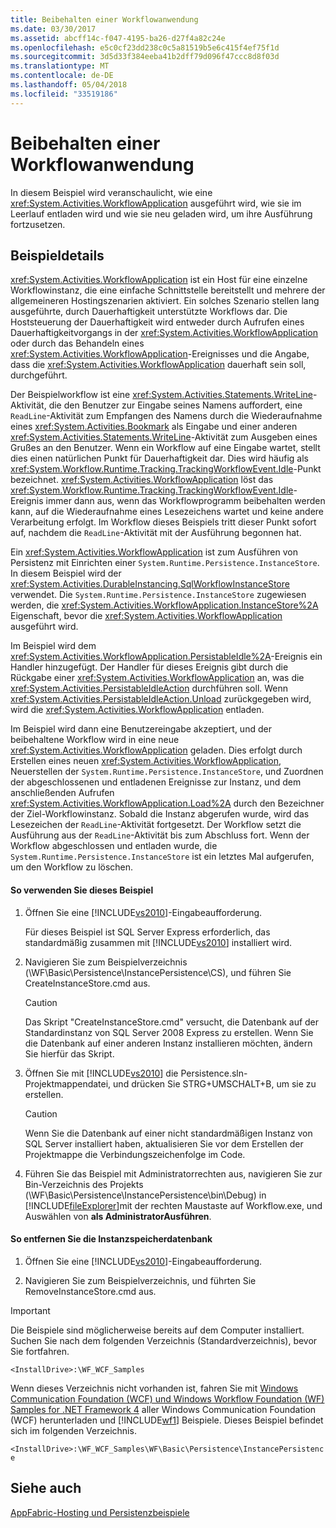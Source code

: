 ```yaml
---
title: Beibehalten einer Workflowanwendung
ms.date: 03/30/2017
ms.assetid: abcff14c-f047-4195-ba26-d27f4a82c24e
ms.openlocfilehash: e5c0cf23dd238c0c5a81519b5e6c415f4ef75f1d
ms.sourcegitcommit: 3d5d33f384eeba41b2dff79d096f47ccc8d8f03d
ms.translationtype: MT
ms.contentlocale: de-DE
ms.lasthandoff: 05/04/2018
ms.locfileid: "33519186"
---
```

# <a name="persisting-a-workflow-application"></a>Beibehalten einer Workflowanwendung
In diesem Beispiel wird veranschaulicht, wie eine <xref:System.Activities.WorkflowApplication> ausgeführt wird, wie sie im Leerlauf entladen wird und wie sie neu geladen wird, um ihre Ausführung fortzusetzen.  
  
## <a name="sample-details"></a>Beispieldetails  
 <xref:System.Activities.WorkflowApplication> ist ein Host für eine einzelne Workflowinstanz, die eine einfache Schnittstelle bereitstellt und mehrere der allgemeineren Hostingszenarien aktiviert. Ein solches Szenario stellen lang ausgeführte, durch Dauerhaftigkeit unterstützte Workflows dar. Die Hoststeuerung der Dauerhaftigkeit wird entweder durch Aufrufen eines Dauerhaftigkeitvorgangs in der <xref:System.Activities.WorkflowApplication> oder durch das Behandeln eines <xref:System.Activities.WorkflowApplication>-Ereignisses und die Angabe, dass die <xref:System.Activities.WorkflowApplication> dauerhaft sein soll, durchgeführt.  
  
 Der Beispielworkflow ist eine <xref:System.Activities.Statements.WriteLine>-Aktivität, die den Benutzer zur Eingabe seines Namens auffordert, eine `ReadLine`-Aktivität zum Empfangen des Namens durch die Wiederaufnahme eines <xref:System.Activities.Bookmark> als Eingabe und einer anderen <xref:System.Activities.Statements.WriteLine>-Aktivität zum Ausgeben eines Grußes an den Benutzer. Wenn ein Workflow auf eine Eingabe wartet, stellt dies einen natürlichen Punkt für Dauerhaftigkeit dar. Dies wird häufig als <xref:System.Workflow.Runtime.Tracking.TrackingWorkflowEvent.Idle>-Punkt bezeichnet. <xref:System.Activities.WorkflowApplication> löst das <xref:System.Workflow.Runtime.Tracking.TrackingWorkflowEvent.Idle>-Ereignis immer dann aus, wenn das Workflowprogramm beibehalten werden kann, auf die Wiederaufnahme eines Lesezeichens wartet und keine andere Verarbeitung erfolgt. Im Workflow dieses Beispiels tritt dieser Punkt sofort auf, nachdem die `ReadLine`-Aktivität mit der Ausführung begonnen hat.  
  
 Ein <xref:System.Activities.WorkflowApplication> ist zum Ausführen von Persistenz mit Einrichten einer <!--zz <xref:System.Runtime.Persistence.InstanceStore> --> `System.Runtime.Persistence.InstanceStore`. In diesem Beispiel wird der <xref:System.Activities.DurableInstancing.SqlWorkflowInstanceStore> verwendet. Die <!--zz <xref:System.Runtime.Persistence.InstanceStore> --> `System.Runtime.Persistence.InstanceStore` zugewiesen werden, die <xref:System.Activities.WorkflowApplication.InstanceStore%2A> Eigenschaft, bevor die <xref:System.Activities.WorkflowApplication> ausgeführt wird.  
  
 Im Beispiel wird dem <xref:System.Activities.WorkflowApplication.PersistableIdle%2A>-Ereignis ein Handler hinzugefügt. Der Handler für dieses Ereignis gibt durch die Rückgabe einer <xref:System.Activities.WorkflowApplication> an, was die <xref:System.Activities.PersistableIdleAction> durchführen soll. Wenn <xref:System.Activities.PersistableIdleAction.Unload> zurückgegeben wird, wird die <xref:System.Activities.WorkflowApplication> entladen.  
  
 Im Beispiel wird dann eine Benutzereingabe akzeptiert, und der beibehaltene Workflow wird in eine neue <xref:System.Activities.WorkflowApplication> geladen. Dies erfolgt durch Erstellen eines neuen <xref:System.Activities.WorkflowApplication>, Neuerstellen der <!--zz <xref:System.Runtime.Persistence.InstanceStore> --> `System.Runtime.Persistence.InstanceStore`, und Zuordnen der abgeschlossenen und entladenen Ereignisse zur Instanz, und dem anschließenden Aufrufen <xref:System.Activities.WorkflowApplication.Load%2A> durch den Bezeichner der Ziel-Workflowinstanz. Sobald die Instanz abgerufen wurde, wird das Lesezeichen der `ReadLine`-Aktivität fortgesetzt. Der Workflow setzt die Ausführung aus der `ReadLine`-Aktivität bis zum Abschluss fort. Wenn der Workflow abgeschlossen und entladen wurde, die <!--zz <xref:System.Runtime.Persistence.InstanceStore> --> `System.Runtime.Persistence.InstanceStore` ist ein letztes Mal aufgerufen, um den Workflow zu löschen.  
  
#### <a name="to-use-this-sample"></a>So verwenden Sie dieses Beispiel  
  
1.  Öffnen Sie eine [!INCLUDE[vs2010](../../../../includes/vs2010-md.md)]-Eingabeaufforderung.  
  
     Für dieses Beispiel ist SQL Server Express erforderlich, das standardmäßig zusammen mit [!INCLUDE[vs2010](../../../../includes/vs2010-md.md)] installiert wird.  
  
2.  Navigieren Sie zum Beispielverzeichnis (\WF\Basic\Persistence\InstancePersistence\CS), und führen Sie CreateInstanceStore.cmd aus.  
  
    > [!CAUTION]
    >  Das Skript "CreateInstanceStore.cmd" versucht, die Datenbank auf der Standardinstanz von SQL Server 2008 Express zu erstellen. Wenn Sie die Datenbank auf einer anderen Instanz installieren möchten, ändern Sie hierfür das Skript.  
  
3.  Öffnen Sie mit [!INCLUDE[vs2010](../../../../includes/vs2010-md.md)] die Persistence.sln-Projektmappendatei, und drücken Sie STRG+UMSCHALT+B, um sie zu erstellen.  
  
    > [!CAUTION]
    >  Wenn Sie die Datenbank auf einer nicht standardmäßigen Instanz von SQL Server installiert haben, aktualisieren Sie vor dem Erstellen der Projektmappe die Verbindungszeichenfolge im Code.  
  
4.  Führen Sie das Beispiel mit Administratorrechten aus, navigieren Sie zur Bin-Verzeichnis des Projekts (\WF\Basic\Persistence\InstancePersistence\bin\Debug) in [!INCLUDE[fileExplorer](../../../../includes/fileexplorer-md.md)]mit der rechten Maustaste auf Workflow.exe, und Auswählen von **als AdministratorAusführen**.  
  
#### <a name="to-remove-the-instance-store-database"></a>So entfernen Sie die Instanzspeicherdatenbank  
  
1.  Öffnen Sie eine [!INCLUDE[vs2010](../../../../includes/vs2010-md.md)]-Eingabeaufforderung.  
  
2.  Navigieren Sie zum Beispielverzeichnis, und führten Sie RemoveInstanceStore.cmd aus.  
  
> [!IMPORTANT]
>  Die Beispiele sind möglicherweise bereits auf dem Computer installiert. Suchen Sie nach dem folgenden Verzeichnis (Standardverzeichnis), bevor Sie fortfahren.  
>   
>  `<InstallDrive>:\WF_WCF_Samples`  
>   
>  Wenn dieses Verzeichnis nicht vorhanden ist, fahren Sie mit [Windows Communication Foundation (WCF) und Windows Workflow Foundation (WF) Samples for .NET Framework 4](http://go.microsoft.com/fwlink/?LinkId=150780) aller Windows Communication Foundation (WCF) herunterladen und [!INCLUDE[wf1](../../../../includes/wf1-md.md)] Beispiele. Dieses Beispiel befindet sich im folgenden Verzeichnis.  
>   
>  `<InstallDrive>:\WF_WCF_Samples\WF\Basic\Persistence\InstancePersistence`  
  
## <a name="see-also"></a>Siehe auch  
 [AppFabric-Hosting und Persistenzbeispiele](http://go.microsoft.com/fwlink/?LinkId=193961)
